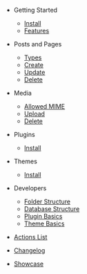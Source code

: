 - Getting Started
  - [Install](install)
  - [Features](features)

- Posts and Pages
  - [Types](pages/types)
  - [Create](pages/create)
  - [Update](pages/update)
  - [Delete](pages/delete)

- Media
  - [Allowed MIME](media/allowed)
  - [Upload](media/upload)
  - [Delete](media/delete)

- Plugins
  - [Install](plugins/)

- Themes
  - [Install](themes/)


- Developers
  - [Folder Structure](folder)
  - [Database Structure](database)
  - [Plugin Basics](developer/plugin-basics)
  - [Theme Basics](developer/theme-basics)
<!--  - [Code Reference](developer/reference)-->
  - [Actions List](developer/actions)

- [Changelog](changelog)
- [Showcase](showcase)
